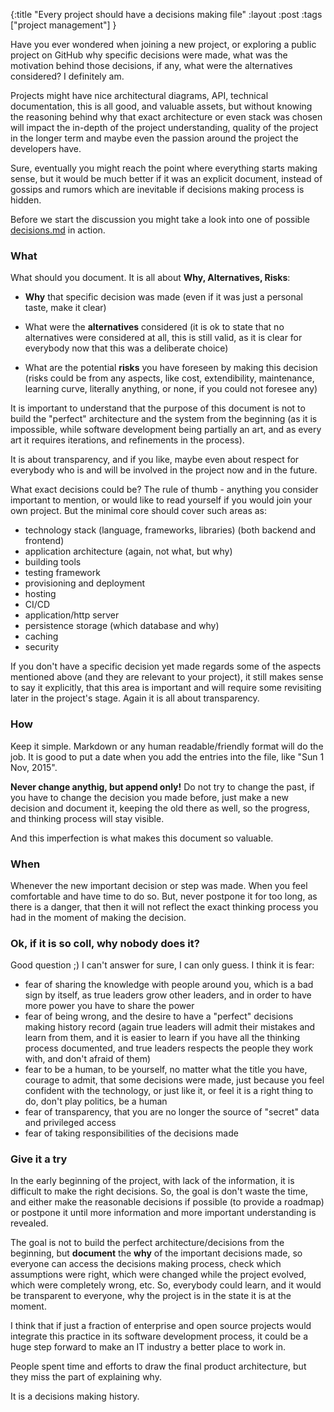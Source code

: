 {:title "Every project should have a decisions making file"
:layout :post
:tags ["project management"]
}

Have you ever wondered when joining a new project, or exploring a public project on GitHub why specific decisions were made,
what was the motivation behind those decisions, if any, what were the alternatives considered? I definitely am. 

Projects might have nice architectural diagrams, API, technical documentation, this is all good, and valuable assets, 
but without knowing the reasoning behind why that exact architecture or even stack was chosen will impact the in-depth of the project understanding, 
quality of the project in the longer term and maybe even the passion around the project the developers have.

Sure, eventually you might reach the point where everything starts making sense, but it would be much better if it was an explicit document, instead of
gossips and rumors which are inevitable if decisions making process is hidden.

Before we start the discussion you might take a look into one of possible [decisions.md](https://github.com/zshamrock/stonesgame.io/blob/master/decisions.md) in action.

### What

What should you document. It is all about **Why, Alternatives, Risks**:

- **Why** that specific decision was made (even if it was just a personal taste, make it clear)

- What were the **alternatives** considered (it is ok to state that no alternatives were considered at all, this is still valid, as it is clear for everybody now that this was a deliberate choice)

- What are the potential **risks** you have foreseen by making this decision (risks could be from any aspects, like cost, extendibility, maintenance, learning curve, literally anything, or none, if you could not foresee any)

It is important to understand that the purpose of this document is not to build the "perfect" architecture and the system from the beginning (as it is impossible, while software development being partially an art, and as every art it requires iterations, and refinements in the process). 

It is about transparency, and if you like, maybe even about respect for everybody who is and will be involved in the project now and in the future.

What exact decisions could be? The rule of thumb - anything you consider important to mention, or would like to read yourself if you would join your own project.
But the minimal core should cover such areas as:

- technology stack (language, frameworks, libraries) (both backend and frontend)
- application architecture (again, not what, but why)
- building tools
- testing framework
- provisioning and deployment
- hosting
- CI/CD
- application/http server
- persistence storage (which database and why)
- caching
- security

If you don't have a specific decision yet made regards some of the aspects mentioned above (and they are relevant to your project), it still makes sense to say it explicitly, that this area is important and will require some revisiting later in the project's stage. Again it is all about transparency.

### How

Keep it simple. Markdown or any human readable/friendly format will do the job. It is good to put a date when you add the entries into the file, like "Sun 1 Nov, 2015".

**Never change anythig, but append only!** Do not try to change the past, if you have to change the decision you made before, just make a new decision and document it, keeping the old there as well, so the progress, and thinking process will stay visible. 

And this imperfection is what makes this document so valuable.

### When

Whenever the new important decision or step was made. When you feel comfortable and have time to do so. But, never postpone it for too long, as there is a danger, that then it will not reflect the exact thinking process you had in the moment of making the decision.

### Ok, if it is so coll, why nobody does it?

Good question ;) I can't answer for sure, I can only guess. I think it is fear:
- fear of sharing the knowledge with people around you, which is a bad sign by itself, as true leaders grow other leaders, and in order to have more power you have to share the power
- fear of being wrong, and the desire to have a "perfect" decisions making history record (again true leaders will admit their mistakes and learn from them, and it is easier to learn if you have all the thinking process documented, and true leaders respects the people they work with, and don't afraid of them)
- fear to be a human, to be yourself, no matter what the title you have, courage to admit, that some decisions were made, just because you feel confident with the technology, or just like it, or feel it is a right thing to do, don't play politics, be a human
- fear of transparency, that you are no longer the source of "secret" data and privileged access
- fear of taking responsibilities of the decisions made

### Give it a try

In the early beginning of the project, with lack of the information, it is difficult to make the right decisions. So, the goal is don't waste the time, and either make the reasonable decisions if possible (to provide a roadmap) or postpone it until more information and more important understanding is revealed.

The goal is not to build the perfect architecture/decisions from the beginning, but **document** the **why** of the important decisions made, so everyone can access the decisions making process, check which assumptions were right, which were changed while the project evolved, which were completely wrong, etc. So, everybody could learn, and it would be transparent to everyone, why the project is in the state it is at the moment.

I think that if just a fraction of enterprise and open source projects would integrate this practice in its software development process, it could be a huge step forward to make an IT industry a better place to work in.

People spent time and efforts to draw the final product architecture, but they miss the part of explaining why.

It is a decisions making history.
